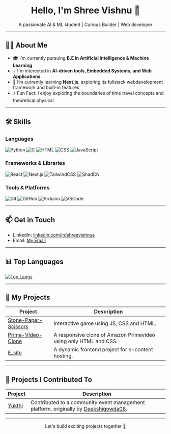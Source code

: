 <h1 align="center">Hello, I'm Shree Vishnu 👋</h1>

<p align="center">
  A passionate AI & ML student | Curious Builder | Web developer  
</p>

---

## 👨‍💻 About Me

- 🎓 I’m currently pursuing **B.E in Artificial Intelligence & Machine Learning**  
- 💡 I'm interested in **AI-driven tools, Embedded Systems, and Web Applications**
- 🌱 I’m currently learning **Next.js**, exploring its fullstack webdevelopment framework and built-in features
- ⚡ Fun Fact: I enjoy exploring the boundaries of time travel concepts and theoretical physics!

---

## 🛠️ Skills

### Languages  
![Python](https://img.shields.io/badge/Python-3776AB?style=flat&logo=python&logoColor=white)
![C](https://img.shields.io/badge/C-00599C?style=flat&logo=c&logoColor=white)
![HTML](https://img.shields.io/badge/HTML5-E34F26?style=flat&logo=html5&logoColor=white)
![CSS](https://img.shields.io/badge/CSS3-1572B6?style=flat&logo=css3&logoColor=white)
![JavaScript](https://img.shields.io/badge/JavaScript-F7DF1E?style=flat&logo=javascript&logoColor=black)

### Frameworks & Libraries  
![React](https://img.shields.io/badge/React-20232A?style=flat&logo=react&logoColor=61DAFB)
![Next.js](https://img.shields.io/badge/Next.js-000000?style=flat&logo=nextdotjs&logoColor=white)
![TailwindCSS](https://img.shields.io/badge/TailwindCSS-06B6D4?style=flat&logo=tailwindcss&logoColor=white)
![ShadCN](https://img.shields.io/badge/ShadCN-000000?style=flat)

### Tools & Platforms  
![Git](https://img.shields.io/badge/Git-F05032?style=flat&logo=git&logoColor=white)
![GitHub](https://img.shields.io/badge/GitHub-181717?style=flat&logo=github&logoColor=white)
![Arduino](https://img.shields.io/badge/Arduino-00979D?style=flat&logo=arduino&logoColor=white)
![VSCode](https://img.shields.io/badge/VS%20Code-007ACC?style=flat&logo=visual-studio-code&logoColor=white)

---

## 📫 Get in Touch

- LinkedIn: [linkedin.com/in/shreevishnua](https://linkedin.com/in/shreevishnua)
- Email: [My Email](mailto:shreevishnu1746@gmail.com)

---

## 📊 Top Languages

[![Top Langs](https://github-readme-stats.vercel.app/api/top-langs/?username=Shree-VishnuA&layout=compact&theme=radical)](https://github.com/Shree-VishnuA)

---

## 🚀 My Projects

| Project | Description |
|--------|-------------|
| [Stone-Paper-Scissors](https://github.com/shree-VishnuA/Stone-Paper-Scissors) | Interactive game using JS, CSS and HTML. |
| [Prime-Video-Clone](https://github.com/shree-VishnuA/Prime-Video-Clone) |A responsive clone of Amazon Primevideo using only HTML and CSS. |
| [E_site](https://github.com/shreevishnua/E_site) | A dynamic frontend project for e-content hosting. |

---

## 🤝 Projects I Contributed To

| Project | Description |
|--------|-------------|
| [Yukthi](https://github.com/shreevishnua/yukthi) | Contributed to a community event management platform, originally by [Deekshigowda08](https://github.com/Deekshigowda08/yukthi). |

---

<p align="center">
  Let's build exciting projects together 🚀
</p>


<!--
**Shree-VishnuA/Shree-VishnuA** is a ✨ _special_ ✨ repository because its `README.md` (this file) appears on your GitHub profile.

Here are some ideas to get you started:

- 🔭 I’m currently working on ...
- 🌱 I’m currently learning ...
- 👯 I’m looking to collaborate on ...
- 🤔 I’m looking for help with ...
- 💬 Ask me about ...
- 📫 How to reach me: ...
- 😄 Pronouns: ...
- ⚡ Fun fact: ...
-->
